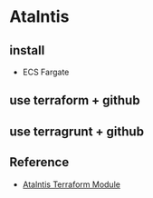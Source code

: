 # Atalntis

## install

- ECS Fargate

## use terraform + github

## use terragrunt + github

## Reference

- <a href="https://registry.terraform.io/modules/terraform-aws-modules/atlantis/aws/latest?tab=inputs"> Atalntis Terraform Module </a>
